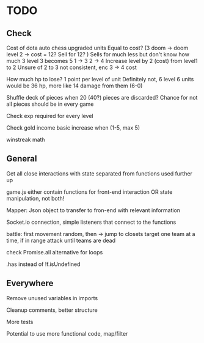 # TODO

## Check

Cost of dota auto chess upgraded units
    Equal to cost? 
    (3 doom -> doom level 2 -> cost = 12? Sell for 12? )
    Sells for much less but don't know how much
    3 level 3 becomes 5
    1 -> 3
    2 -> 4
    Increase level by 2 (cost) from level1 to 2
    Unsure of 2 to 3
    not consistent, enc 3 -> 4 cost

How much hp to lose? 1 point per level of unit
Definitely not, 6 level 6 units would be 36 hp, more like 14 damage from them (6-0)

Shuffle deck of pieces when 20 (40?) pieces are discarded? Chance for not all pieces should be in every game

Check exp required for every level

Check gold income basic increase when (1-5, max 5)

winstreak math

## General

Get all close interactions with state separated from functions used further up

game.js either contain functions for front-end interaction OR state manipulation, not both!

Mapper: Json object to transfer to fron-end with relevant information

Socket.io connection, simple listeners that connect to the functions

battle: first movement random, then -> jump to closets target one team at a time, if in range attack until teams are dead

check Promise.all alternative for loops

.has instead of !f.isUndefined

## Everywhere

Remove unused variables in imports

Cleanup comments, better structure

More tests

Potential to use more functional code, map/filter

